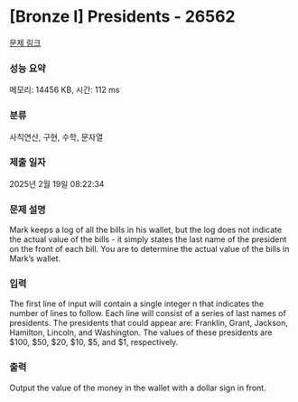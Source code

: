 # [Bronze I] Presidents - 26562 

[문제 링크](https://www.acmicpc.net/problem/26562) 

### 성능 요약

메모리: 14456 KB, 시간: 112 ms

### 분류

사칙연산, 구현, 수학, 문자열

### 제출 일자

2025년 2월 19일 08:22:34

### 문제 설명

<p>Mark keeps a log of all the bills in his wallet, but the log does not indicate the actual value of the bills - it simply states the last name of the president on the front of each bill. You are to determine the actual value of the bills in Mark’s wallet.</p>

### 입력 

 <p>The first line of input will contain a single integer n that indicates the number of lines to follow. Each line will consist of a series of last names of presidents. The presidents that could appear are: Franklin, Grant, Jackson, Hamilton, Lincoln, and Washington. The values of these presidents are <span>$</span>100, <span>$</span>50, <span>$</span>20, <span>$</span>10, <span>$</span>5, and <span>$</span>1, respectively.</p>

### 출력 

 <p>Output the value of the money in the wallet with a dollar sign in front.</p>

